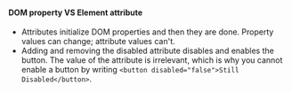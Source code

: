 #### DOM property VS Element attribute
* Attributes initialize DOM properties and then they are done. Property values can change; attribute values can't.
* Adding and removing the disabled attribute disables and enables the button. The value of the attribute is irrelevant, which is why you cannot enable a button by writing ```<button disabled="false">Still Disabled</button>```.
